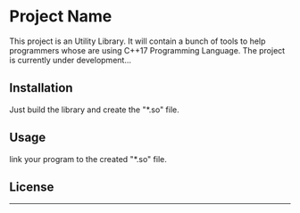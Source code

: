 # Project Name

This project is an Utility Library. It will contain a bunch of tools to help programmers whose are using C++17 Programming Language. The project is currently under development... 

## Installation

Just build the library and create the "*.so" file.

## Usage

link your program to the created "*.so" file.

## License

----------

